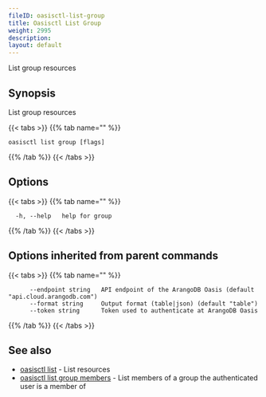 ```yaml
---
fileID: oasisctl-list-group
title: Oasisctl List Group
weight: 2995
description: 
layout: default
---
```

List group resources

## Synopsis

List group resources

{{< tabs >}}
{{% tab name="" %}}
```
oasisctl list group [flags]
```
{{% /tab %}}
{{< /tabs >}}

## Options

{{< tabs >}}
{{% tab name="" %}}
```
  -h, --help   help for group
```
{{% /tab %}}
{{< /tabs >}}

## Options inherited from parent commands

{{< tabs >}}
{{% tab name="" %}}
```
      --endpoint string   API endpoint of the ArangoDB Oasis (default "api.cloud.arangodb.com")
      --format string     Output format (table|json) (default "table")
      --token string      Token used to authenticate at ArangoDB Oasis
```
{{% /tab %}}
{{< /tabs >}}

## See also

* [oasisctl list]()	 - List resources
* [oasisctl list group members](oasisctl-list-group-members)	 - List members of a group the authenticated user is a member of

